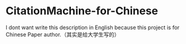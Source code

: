 # CitationMachine-for-Chinese
I dont want write this description in English because this project is for Chinese Paper author.（其实是给大学生写的）
